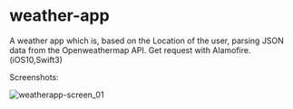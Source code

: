 # weather-app
A weather app which is, based on the Location of the user, parsing JSON data from the Openweathermap API. Get request with Alamofire. (iOS10,Swift3)

Screenshots:

![weatherapp-screen_01](https://cloud.githubusercontent.com/assets/20715639/19027807/046810d4-896f-11e6-8c71-68f1ad49fe07.PNG)
